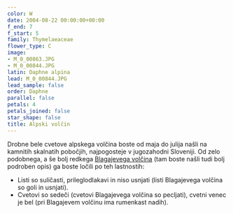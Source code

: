 ```yaml
---
color: W
date: 2004-08-22 00:00:00+00:00
f_end: 7
f_start: 5
family: Thymelaeaceae
flower_type: C
image:
- M_0_00863.JPG
- M_0_00844.JPG
latin: Daphne alpina
lead: M_0_00844.JPG
lead_sample: false
order: Daphne
parallel: false
petals: 4
petals_joined: false
star_shape: false
title: Alpski volčin
---
```

Drobne bele cvetove alpskega volčina boste od maja do julija našli na kamnitih skalnatih pobočjih, najpogosteje v jugozahodni Sloveniji. Od zelo podobnega, a še bolj redkega [Blagajevega volčina](../daphneblagayana/) (tam boste našli tudi bolj podroben opis) ga boste ločili po teh lastnostih:

-   Listi so suličasti, prileglodlakavi in niso usnjati (listi Blagajevega volčina so goli in usnjati).
-   Cvetovi so sedeči (cvetovi Blagajevega volčina so pecljati), cvetni venec je bel (pri Blagajevem volčinu ima rumenkast nadih).
